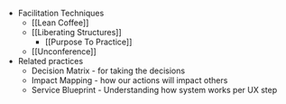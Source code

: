 - Facilitation Techniques
    - [[Lean Coffee]]
    - [[Liberating Structures]]
       - [[Purpose To Practice]]
    - [[Unconference]]
- Related practices
    - Decision Matrix - for taking the decisions
    - Impact Mapping - how our actions will impact others
    - Service Blueprint - Understanding how system works per UX step

